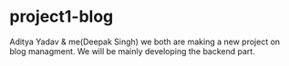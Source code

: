 # project1-blog
Aditya Yadav &amp; me(Deepak Singh) we both are making a new project on blog managment. We will be mainly developing the backend part.
